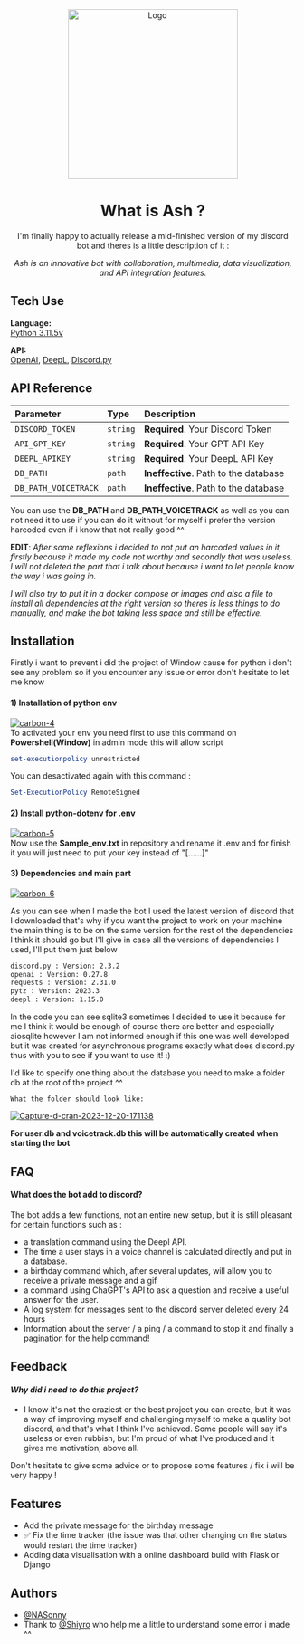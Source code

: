 
<div style="text-align: center;">
  <img src="https://i.ibb.co/PDctz6K/Logo-Ash-Blanc.png" alt="Logo" width="300">
</div>


<div style="text-align: center;">
<h1>What is Ash ?</h1>
I'm finally happy to actually release a mid-finished version of my discord bot and theres is a little description of it :

*Ash is an innovative bot with collaboration, multimedia, data visualization, and API integration features.*
</div>

## Tech Use
**Language:** \
[Python 3.11.5v](https://www.python.org/downloads/release/python-3115/)

**API:** \
[OpenAI](https://openai.com/blog/openai-api),  [DeepL](https://www.deepl.com/fr/docs-api),  [Discord.py](https://pypi.org/project/discord.py/)

## API Reference


| Parameter | Type     | Description                |
| :-------- | :------- | :------------------------- |
| `DISCORD_TOKEN` | `string` | **Required**. Your Discord Token |
| `API_GPT_KEY` | `string` | **Required**. Your GPT API Key |
| `DEEPL_APIKEY` | `string` | **Required**. Your DeepL API Key |
| `DB_PATH` | `path` | **Ineffective**. Path to the database |
| `DB_PATH_VOICETRACK` | `path` | **Ineffective**. Path to the database |


You can use the **DB_PATH** and **DB_PATH_VOICETRACK**  as well as you can not need  it to use if you can do it without for myself i prefer the version harcoded even if i know that not really good ^^

**EDIT**: *After some reflexions i decided to not put an harcoded values in it, firstly because it made my code not worthy and secondly that was useless. I will not deleted the part that i talk about because i want to let people know the way i was going in.*

*I will also try to put it in a docker compose or images and also a file to install all dependencies at the right version so theres is less things to do manually, and make the bot taking less space and still be effective.*



## Installation

Firstly i want to prevent i did the project of Window cause for python i don't see any problem so if you encounter any issue or error don't hesitate to let me know

####  1) Installation of python env 
<a href="https://imgbb.com/"><img src="https://i.ibb.co/PCCmRxN/carbon-4.png" alt="carbon-4" border="0"></a> \
To activated your env you need first to use this command on **Powershell(Window)** in admin mode this will allow script
```powershell
set-executionpolicy unrestricted
```
You can desactivated again with this command : 
```powershell
Set-ExecutionPolicy RemoteSigned
```

#### 2) Install python-dotenv for .env
<a href="https://imgbb.com/"><img src="https://i.ibb.co/BfbdDxw/carbon-5.png" alt="carbon-5" border="0"></a>\
Now use the **Sample_env.txt** in repository and rename it .env and for finish it you will just need to put your key instead of "[......]"


#### 3) Dependencies and main part 
<a href="https://imgbb.com/"><img src="https://i.ibb.co/cb6PJn3/carbon-6.png" alt="carbon-6" border="0"></a>

As you can see when I made the bot I used the latest version of discord that I downloaded that's why if you want the project to work on your machine the main thing is to be on the same version for the rest of the dependencies I think it should go but I'll give in case all the versions of dependencies I used, I'll put them just below 

```bash
discord.py : Version: 2.3.2
openai : Version: 0.27.8
requests : Version: 2.31.0
pytz : Version: 2023.3
deepl : Version: 1.15.0
```

In the code you can see sqlite3 sometimes 
I decided to use it because for me I think it would be enough of course there are better and especially aiosqlite however I am not informed enough if this one was well developed but it was created for asynchronous programs exactly what does discord.py 
thus with you to see if you want to use it! :)

I'd like to specify one thing about the database you need to make a folder db at the root of the project ^^ 

`What the folder should look like:`

<a href="https://imgbb.com/"><img src="https://i.ibb.co/WK9vHwh/Capture-d-cran-2023-12-20-171138.png" alt="Capture-d-cran-2023-12-20-171138" border="0"></a>

**For user.db and voicetrack.db this will be automatically created when starting the bot**
## FAQ

#### What does the bot add to discord?

The bot adds a few functions, not an entire new setup, but it is still pleasant for certain functions such as :
- a translation command using the Deepl API.
- The time a user stays in a voice channel is calculated directly and put in a database.
- a birthday command which, after several updates, will allow you to receive a private message and a gif
- a command using ChaGPT's API to ask a question and receive a useful answer for the user.
- A log system for messages sent to the discord server deleted every 24 hours 
- Information about the server / a ping / a command to stop it and finally a pagination for the help command!


## Feedback

  #### *Why did i need to do this project?*
  - I know it's not the craziest or the best project you can create, but it was a way of improving myself and challenging myself to make a quality bot discord, and that's what I think I've achieved. Some people will say it's useless or even rubbish, but I'm proud of what I've produced and it gives me motivation, above all.
  
Don't hesitate to give some advice or to propose some features / fix i will be very happy !
## Features

  - Add the private message for the birthday message 
  - ✅ Fix the time tracker (the issue was that other changing on the status would restart the time tracker)
  - Adding data visualisation with a online dashboard build with Flask or Django 
  

## Authors

- [@NASonny](https://github.com/NASonny)
- Thank to [@Shiyro](https://github.com/Shiyro) who help me a little to understand some error i made ^^
